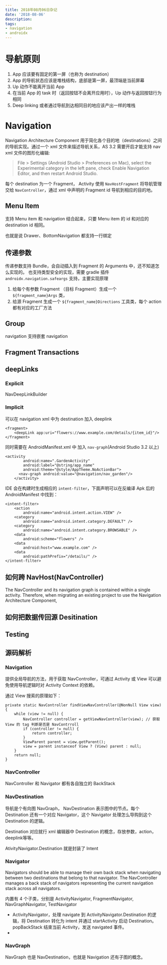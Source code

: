 ```yaml
---
title: 2018年08月06日杂记
date: '2018-08-06'
description:
tags:
- navigation
- androidx
---
```



# 导航原则

1. App 应该要有固定的第一屏（也称为 destination）
2. App 的导航状态应该是堆栈结构，底部是第一屏，最顶端是当前屏幕
3. Up 动作不能离开当前 App
4. 在当前 App 的 task 时（返回按钮不会离开应用时），Up 动作与返回按钮行为相同
5. Deep linking 或者通过导航到达相同目的地应该产出一样的堆栈

# Navigation

Navigation Architecture Component 用于简化各个目的地（destinations）之间的导航实现。通过一个 xml 文件来描述导航关系，AS 3.2 需要开启才能支持 nav xml 文件的图形化编辑:

>  File > Settings (Android Studio > Preferences on Mac), select the Experimental category in the left pane, check Enable Navigation Editor, and then restart Android Studio.

每个 destination 为一个 Fragment， Activity 使用 `NavHostFragment` 将导航管理交给 `NavController`，通过 xml 中声明的 Fragment id 导航到相应的目的地。

## Menu Item

支持 Menu item 和 navigation 结合起来，只要 Menu item 的 id 和对应的 destination id 相同。

也就是说 Drawer、BottomNavigation 都支持一行绑定

## 传递参数

传递参数支持 Bundle，会自动插入到 Fragment 的 Arguments 中，还不知道怎么实现的。
也支持类型安全的实现，需要 gradle 插件 `androidx.navigation.safeargs` 支持，主要实现原理

1. 给每个有参数 Fragment （目标 Fragment）生成一个 `${fragment_name}Args` 类，
2. 给源 Fragment 生成一个 `${fragment_name}Directions` 工具类，每个 action 都有对应的工厂方法


## Group

navigation  支持嵌套 navigation

## Fragment Transactions

## deepLinks


### Explicit

NavDeepLinkBuilder

### Implicit

可以在 navigation xml 中为 destination 加入 deeplink

    <fragment>
        <deepLink app:uri="flowers://www.example.com/details/{item_id}"/>
    </fragment>

同时需要在 AndroidManifest.xml 中 加入 `nav-graph`(Android Studio 3.2 以上)

    <activity
            android:name=".GardenActivity"
            android:label="@string/app_name"
            android:theme="@style/AppTheme.NoActionBar">
          <nav-graph android:value="@navigation/nav_garden"/>
        </activity>

IDE 会在构建时生成相应的 `intent-filter`，下面声明可以在反编译 Apk 后的 AndroidManifest 中找到：

    <intent-filter>
        <action
            android:name="android.intent.action.VIEW" />
        <category
            android:name="android.intent.category.DEFAULT" />
        <category
            android:name="android.intent.category.BROWSABLE" />
        <data
            android:scheme="flowers" />
        <data
            android:host="www.example.com" />
        <data
            android:pathPrefix="/details/" />
    </intent-filter>

## 如何跨 NavHost(NavController)

The NavController and its navigation graph is contained within a single activity. Therefore, when migrating an existing project to use the Navigation Architecture Component,

## 如何把数据传回源 Desitination


## Testing

## 源码解析

### Navigation

提供全局导航的方法，用于获取 NavController，可通过 Activity 或 View 可以避免使用导航逻辑时对 Activity Context 的依赖。

通过 View 搜索的原理如下：

    private static NavController findViewNavController(@NonNull View view) {
        while (view != null) {
            NavController controller = getViewNavController(view); // 获取 View 的 tag 判断是否是 NavContrroll
            if (controller != null) {
                return controller;
            }
            ViewParent parent = view.getParent();
            view = parent instanceof View ? (View) parent : null;
        }
        return null;
    }

### NavController


NavController 和 Navigator 都有各自独立的 BackStack


### NavDestination

导航是个有向图 NavGraph， NavDestination 表示图中的节点。每个 Destination 还有一个对应 Navigator，这个 Navigator 处理怎么导购到这个 Destination 的逻辑。

Destination 对应就行 xml 编辑器中 Destination 的概念，存放参数，action，deeplink等等。

AtivityNavigator.Destination 就是封装了 Intent

### Navigator

Navigators should be able to manage their own back stack when navigating between two destinations that belong to that navigator. The NavController manages a back stack of navigators representing the current navigation stack across all navigators.

内置有 4 个子类，分别是 ActivityNavigator, FragmentNavigator, NavGraphNavigator, TestNavigator

- ActivityNavigator，处理 navigate 到 ActivityNavigator.Destination 的逻辑，将 Destination 转化为 intent 并通过 startActivity 启动 Destination。popBackStack 结束当前 Activity，发送 navigated 事件。
-


### NavGraph

NavGraph 也是 NavDestination，也就是 Navigation 还有子图的概念。
